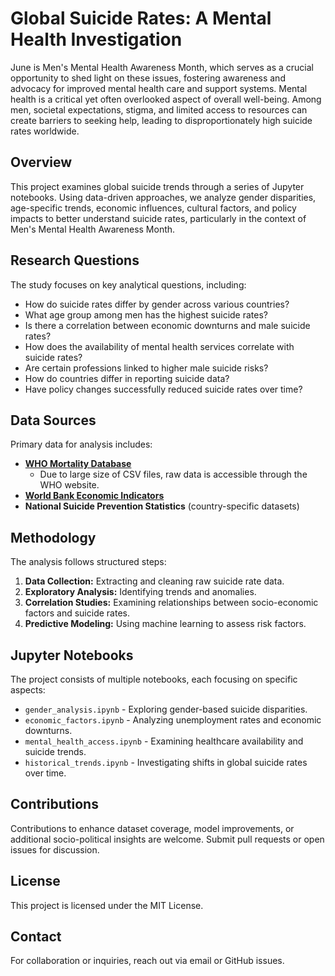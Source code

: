 # Global Suicide Rates: A Mental Health Investigation

June is Men's Mental Health Awareness Month, which serves as a crucial opportunity to shed light on these issues, fostering awareness and advocacy for improved mental health care and support systems. Mental health is a critical yet often overlooked aspect of overall well-being. Among men, societal expectations, stigma, and limited access to resources can create barriers to seeking help, leading to disproportionately high suicide rates worldwide. 

## Overview
This project examines global suicide trends through a series of Jupyter notebooks. Using data-driven approaches, we analyze gender disparities, age-specific trends, economic influences, cultural factors, and policy impacts to better understand suicide rates, particularly in the context of Men's Mental Health Awareness Month.

## Research Questions
The study focuses on key analytical questions, including:
- How do suicide rates differ by gender across various countries?
- What age group among men has the highest suicide rates?
- Is there a correlation between economic downturns and male suicide rates?
- How does the availability of mental health services correlate with suicide rates?
- Are certain professions linked to higher male suicide risks?
- How do countries differ in reporting suicide data?
- Have policy changes successfully reduced suicide rates over time?

## Data Sources
Primary data for analysis includes:
- **[WHO Mortality Database](https://www.who.int/data/data-collection-tools/who-mortality-database)**
    * Due to large size of CSV files, raw data is accessible through the WHO website.
- **[World Bank Economic Indicators](https://databank.worldbank.org)**
- **National Suicide Prevention Statistics** (country-specific datasets)

## Methodology
The analysis follows structured steps:
1. **Data Collection:** Extracting and cleaning raw suicide rate data.
2. **Exploratory Analysis:** Identifying trends and anomalies.
3. **Correlation Studies:** Examining relationships between socio-economic factors and suicide rates.
4. **Predictive Modeling:** Using machine learning to assess risk factors.

## Jupyter Notebooks
The project consists of multiple notebooks, each focusing on specific aspects:
- `gender_analysis.ipynb` - Exploring gender-based suicide disparities.
- `economic_factors.ipynb` - Analyzing unemployment rates and economic downturns.
- `mental_health_access.ipynb` - Examining healthcare availability and suicide trends.
- `historical_trends.ipynb` - Investigating shifts in global suicide rates over time.

## Contributions
Contributions to enhance dataset coverage, model improvements, or additional socio-political insights are welcome. Submit pull requests or open issues for discussion.

## License
This project is licensed under the MIT License.

## Contact
For collaboration or inquiries, reach out via email or GitHub issues.
